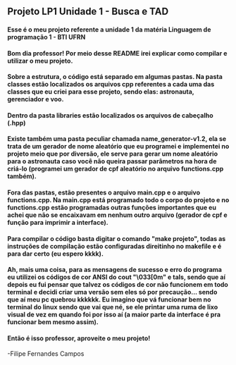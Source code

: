 ## Projeto LP1 Unidade 1 - Busca e TAD
#### Esse é o meu projeto referente a unidade 1 da matéria Linguagem de programação 1 - BTI UFRN

#### Bom dia professor! Por meio desse README irei explicar como compilar e utilizar o meu projeto.

#### Sobre a estrutura, o código está separado em algumas pastas. Na pasta classes estão localizados os arquivos cpp referentes a cada uma das classes que eu criei para esse projeto, sendo elas: astronauta, gerenciador e voo.
#### Dentro da pasta libraries estão localizados os arquivos de cabeçalho (.hpp)

#### Existe também uma pasta peculiar chamada name_generator-v1.2, ela se trata de um gerador de nome aleatório que eu programei e implementei no projeto meio que por diversão, ele serve para gerar um nome aleatório para o astronauta caso você não queira passar parâmetros na hora de criá-lo (programei um gerador de cpf aleatório no arquivo functions.cpp também).

#### Fora das pastas, estão presentes o arquivo main.cpp e o arquivo functions.cpp. Na main.cpp está programado todo o corpo do projeto e no functions.cpp estão programadas outras funções importantes que eu achei que não se encaixavam em nenhum outro arquivo (gerador de cpf e função para imprimir a interface).

#### Para compilar o código basta digitar o comando "make projeto", todas as instruções de compilação estão configuradas direitinho no makefile e é para dar certo (eu espero kkkk).

#### Ah, mais uma coisa, para as mensagens de sucesso e erro do programa eu utilizei os códigos de cor ANSI do cout "\033[0m" e tals, sendo que aí depois eu fui pensar que talvez os códigos de cor não funcionem em todo terminal e decidi criar uma versão sem eles só por precaução... sendo que aí meu pc quebrou kkkkkk. Eu imagino que vá funcionar bem no terminal do linux sendo que vai que né, se ele printar uma ruma de lixo visual de vez em quando foi por isso aí (a maior parte da interface é pra funcionar bem mesmo assim).

#### Então é isso professor, aproveite o meu projeto!

-Filipe Fernandes Campos
